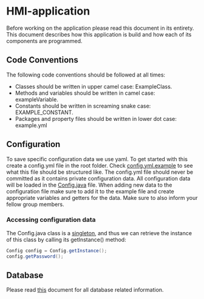 # HMI-application

Before working on the application please read this document in its entirety.
This document describes how this application is build and how each of its components are programmed.

## Code Conventions

The following code conventions should be followed at all times:
- Classes should be written in upper camel case: ExampleClass.
- Methods and variables should be written in camel case: exampleVariable.
- Constants should be written in screaming snake case: EXAMPLE_CONSTANT.
- Packages and property files should be written in lower dot case: example.yml

## Configuration

To save specific configuration data we use yaml. To get started with this create a config.yml file in the root folder.
Check [config.yml.example](config.yml.example) to see what this file should be structured like.
The config.yml file should never be committed as it contains private configuration data.
All configuration data will be loaded in the [Config.java](src/main/java/utility/Config.java) file.
When adding new data to the configuration file make sure to add it to the example file and create appropriate variables
and getters for the data.
Make sure to also inform your fellow group members.

### Accessing configuration data

The Config.java class is a [singleton](https://www.baeldung.com/java-singleton), and thus we can retrieve the instance of this class by calling its getInstance() method:
```java
Config config = Config.getInstance();
config.getPassword();
```


## Database

Please read [this](src/main/java/database/database.md) document for all database related information.

